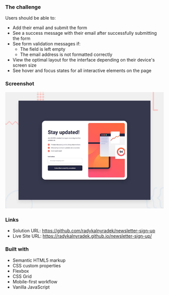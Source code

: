 ### The challenge

Users should be able to:

- Add their email and submit the form
- See a success message with their email after successfully submitting the form
- See form validation messages if:
  - The field is left empty
  - The email address is not formatted correctly
- View the optimal layout for the interface depending on their device's screen size
- See hover and focus states for all interactive elements on the page

### Screenshot

![](./design/desktop-preview.jpg)

### Links

- Solution URL: https://github.com/radykalnyradek/newsletter-sign-up
- Live Site URL: https://radykalnyradek.github.io/newsletter-sign-up/

### Built with

- Semantic HTML5 markup
- CSS custom properties
- Flexbox
- CSS Grid
- Mobile-first workflow
- Vanilla JavaScript
